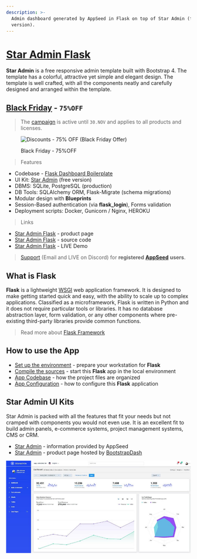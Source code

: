 ```yaml
---
description: >-
  Admin dashboard generated by AppSeed in Flask on top of Star Admin (free
  version).
---
```


# [Star Admin Flask](https://appseed.us/product/star-admin/flask/)

**Star Admin** is a free responsive admin template built with Bootstrap 4. The template has a colorful, attractive yet simple and elegant design. The template is well crafted, with all the components neatly and carefully designed and arranged within the template.


## [Black Friday](https://appseed.us/discounts/) - `75%OFF`

> The [campaign](https://appseed.us/discounts/)  is active until `30.NOV` and applies to all products and licenses.

<figure><img src="https://user-images.githubusercontent.com/51070104/202682043-511f672d-76a2-404c-9601-ce4b77825454.jpg" alt="Discounts - 75% OFF (Black Friday Offer)"><figcaption><p>Black Friday - 75%OFF </p></figcaption></figure>


> Features

* Codebase - [Flask Dashboard Boilerplate](../../boilerplate-code/flask-dashboard.md)
* UI Kit: [Star Admin](../../content/bootstrap-template/star-admin.md) (free version)
* DBMS: SQLite, PostgreSQL (production)
* DB Tools: SQLAlchemy ORM, Flask-Migrate (schema migrations)
* Modular design with **Blueprints**
* Session-Based authentication (via **flask\_login**), Forms validation
* Deployment scripts: Docker, Gunicorn / Nginx, HEROKU

> Links

* [Star Admin Flask](https://appseed.us/product/star-admin/flask/) - product page
* [Star Admin Flask](https://github.com/app-generator/flask-star-admin) - source code
* [Star Admin Flask](https://flask-star-admin.appseed-srv1.com/) - LIVE Demo

> [Support](https://appseed.us/support) (Email and LIVE on Discord) for **registered** [**AppSeed**](https://appseed.us/) **users**.


## What is Flask

**Flask** is a lightweight [WSGI](../../content/what-is/wsgi.md) web application framework. It is designed to make getting started quick and easy, with the ability to scale up to complex applications. Classified as a microframework, Flask is written in Python and it does not require particular tools or libraries. It has no database abstraction layer, form validation, or any other components where pre-existing third-party libraries provide common functions.

> Read more about [Flask Framework](../../content/what-is/flask.md)


## How to use the App

* [Set up the environment](../../boilerplate-code/flask-dashboard.md#environment) - prepare your workstation for **Flask**
* [Compile the sources](../../boilerplate-code/flask-dashboard.md#build-the-app-1) - start this **Flask** app in the local environment
* [App Codebase](../../boilerplate-code/flask-dashboard.md#app-codebase) - how the project files are organized
* [App Configuration](../../boilerplate-code/flask-dashboard.md#app-configuration) - how to configure this **Flask** application


## Star Admin UI Kits

Star Admin is packed with all the features that fit your needs but not cramped with components you would not even use. It is an excellent fit to build admin panels, e-commerce systems, project management systems, CMS or CRM.

* [Star Admin](../../content/bootstrap-template/star-admin.md) - information provided by AppSeed
* [Star Admin](https://bit.ly/2VXUgKu) - product page hosted by [BootstrapDash](../../content/partners/bootstrapdash.md)

![Star Admin - Bootstrap Dashboard Template.](../../.gitbook/assets/docs-star-admin-screen.jpg)
